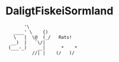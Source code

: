 # DaligtFiskeiSormland

           '\
       ____' \    {)
       \   |  \@  (_/   Rats!
      __)  |   `\/|
     (___-_)    __|      *    *
              //| |    (/   )/
~~~~~~~~~~~~~~~~~~~~~~~~~~~~~~~~
